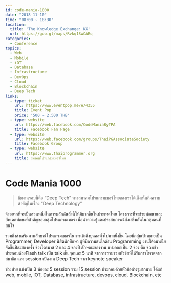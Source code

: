 ```yaml
---
id: code-mania-1000
date: "2018-11-10"
time: "08:00 ~ 18:30"
location:
  title: 'The Knowledge Exchange: KX'
  url: https://goo.gl/maps/Rvkq1SwCAEq
categories:
  - Conference
topics:
  - Web
  - Mobile
  - iOT
  - Database
  - Infrastructure
  - DevOps
  - Cloud
  - Blockchain
  - Deep Tech
links:
  - type: ticket
    url: https://www.eventpop.me/e/4355
    title: Event Pop
    price: '500 ~ 2,500 THB'
  - type: website
    url: https://web.facebook.com/CodeManiaByTPA
    title: Facebook Fan Page
  - type: website
    url: https://web.facebook.com/groups/ThaiPGAssociateSociety
    title: Facebook Group
  - type: website
    url: https://www.thaiprogrammer.org
    title: สมาคมโปรแกรมเมอร์ไทย
---
```


# Code Mania 1000

> ธีมงานรอบนี้คือ “Deep Tech” ทางสมาคมโปรแกรมเมอร์ไทยของเราได้เล็งเห็นถึงความสำคัญในเรื่อง “Deep Technology” 

จึงอยากที่จะเป็นส่วนหนึ่งในการผลักดันสิ่งนี้ให้มีมากขึ้นในประเทศไทย
โครงการที่จะช่วยพัฒนาและอัพเดตทักษะที่สำคัญของกลุ่มโปรแกรมเมอร์ เพื่อนำความรู้และประสบการณ์ส่งเสริมกันในกลุ่มคนที่สนใจ 

รวมถึงส่งเสริมภาพลักษณ์โปรแกรมเมอร์ในการเข้าถึงบุคคลทั่วไปมากยิ่งขึ้น 
โดยมีกลุ่มเป้าหมายเป็น Programmer, Developer นิสิตนักศึกษา ผู้ที่มีความสนใจด้าน Programming
งานโค้ดมาเนีย จัดขึ้นปีละสองครั้ง ช่วงไตรมาส 2 และ 4 ของปี
ลักษณะของงาน แบ่งออกเป็น 2 ช่วง คือ ช่วงเช้า ประกอบด้วยFlash talk เป็น talk สั้น ๆคนละ 5 นาที จากการรวบรวมหัวข้อที่ได้รับการโหวตจากสมาชิก และ session เปิดงาน Deep Tech จาก keynote speaker

ช่วงบ่าย แบ่งเป็น 3 ห้องละ 5 session รวม 15 session ประกอบด้วยหัวข้อต่างๆมากมาย ได้แก่ web, mobile, iOT, Database, infrastructure, devops, cloud, Blockchain, etc
